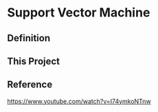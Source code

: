 # Support Vector Machine

## Definition

## This Project

## Reference

https://www.youtube.com/watch?v=I74ymkoNTnw

